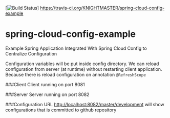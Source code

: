 [![Build Status](https://travis-ci.org/KNIGHTMASTER/spring-cloud-config-example.svg)] https://travis-ci.org/KNIGHTMASTER/spring-cloud-config-example

# spring-cloud-config-example
Example Spring Application Integrated With Spring Cloud Config to Centralize Configuration

Configuration variables will be put inside config directory.
We can reload configuration from server (at runtime) without restarting client application. Because there is reload configuration on annotation `@RefreshScope`

###Client
Client running on port 8081

###Server
Server running on port 8082

###Configuration
URL [http://localhost:8082/master/development](http://localhost:8082/master/development) will show configurations that is committed to github repository